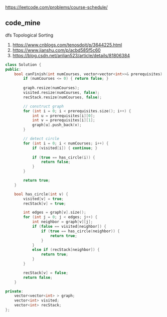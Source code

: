 
https://leetcode.com/problems/course-schedule/  

## code_mine
dfs  Topological Sorting

1. https://www.cnblogs.com/tenosdoit/p/3644225.html  
2. https://www.jianshu.com/p/acbd585f5c60
3. https://blog.csdn.net/anlian523/article/details/81806384

```cpp
class Solution {
public:
    bool canFinish(int numCourses, vector<vector<int>>& prerequisites) {
        if (numCourses <= 0) { return false; }
        
        graph.resize(numCourses);
        visited.resize(numCourses, false);
        recStack.resize(numCourses, false);

        // construct graph
        for (int i = 0; i < prerequisites.size(); i++) {
            int u = prerequisites[i][0];
            int v = prerequisites[i][1];
            graph[u].push_back(v);
        }

        // detect circle
        for (int i = 0; i < numCourses; i++) {
            if (visited[i]) { continue; }
            
            if (true == has_circle(i)) {
                return false;
            }
        }

        return true;
    }

    bool has_circle(int v) {
        visited[v] = true;
        recStack[v] = true;

        int edges = graph[v].size();
        for (int j = 0; j < edges; j++) {
            int neighbor = graph[v][j];
            if (false == visited[neighbor]) {
                if (true == has_circle(neighbor)) {
                    return true;
                }
            }
            else if (recStack[neighbor]) {
                return true;
            }
        }

        recStack[v] = false;
        return false;
    }

private:
    vector<vector<int> > graph;
    vector<int> visited;
    vector<int> recStack;
};
```